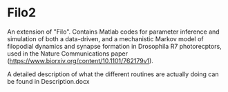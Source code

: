 # Filo2

An extension of "Filo". Contains Matlab codes for parameter inference and simulation of both a data-driven, and a mechanistic Markov model of filopodial dynamics and synapse formation in Drosophila R7 photorecptors, used in the Nature Communications paper (https://www.biorxiv.org/content/10.1101/762179v1).

A detailed description of what the different routines are actually doing can be found in Description.docx
